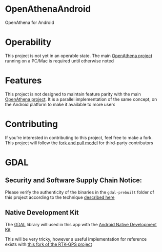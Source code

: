 # OpenAthenaAndroid
OpenAthena for Android

# Operability
This project is not yet in an operable state. The main [OpenAthena project](http://OpenAthena.com) running on a PC/Mac is required until otherwise noted

# Features
This project is not designed to maintain feature parity with the main [OpenAthena project](http://OpenAthena.com).
It is a parallel implementation of the same concept, on the Android platform to make it available
to more users

# Contributing
If you're interested in contributing to this project, feel free to make a fork. This project will
follow the [fork and pull model](https://reflectoring.io/github-fork-and-pull/) for third-party contributors 

# GDAL
## Security and Software Supply Chain Notice:
Please verify the authenticity of the binaries in the `gdal-prebuilt` folder of this project according to the technique [described here](./SOFTWARE-SUPLY-CHAIN-SECURITY-NOTICE.md)

## Native Development Kit
The [GDAL](https://gdal.org/) library will used in this app with the [Android Native Development Kit](https://developer.android.com/ndk/)

This will be very tricky, however a useful implementation for reference exists with [this fork of the RTK-GPS project](https://github.com/eltorio/RtkGps/commit/7a062b053c00fada0f776d3f910c67fd0af1c6be)